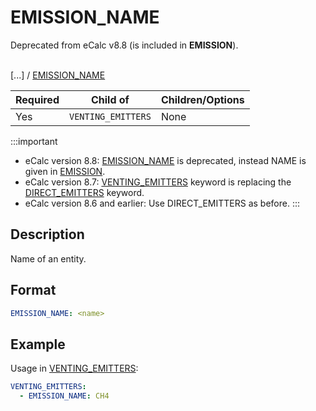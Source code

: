 # EMISSION_NAME
<span className="major-change-deprecation"> 
Deprecated from eCalc v8.8 (is included in <strong>EMISSION</strong>).
</span> 
<br></br>

[...] /
[EMISSION_NAME](/about/references/keywords/EMISSION_NAME.md)

| Required   | Child of                                            | Children/Options                   |
|------------|-----------------------------------------------------|------------------------------------|
| Yes         | `VENTING_EMITTERS` | None                               |

:::important
- eCalc version 8.8: [EMISSION_NAME](/about/references/keywords/EMITTER_MODEL.md) is deprecated, instead NAME is given in [EMISSION](/about/references/keywords/EMISSION.md).
- eCalc version 8.7: [VENTING_EMITTERS](/about/references/keywords/VENTING_EMITTERS.md) keyword is replacing the [DIRECT_EMITTERS](/about/references/keywords/DIRECT_EMITTERS.md) keyword.
- eCalc version 8.6 and earlier: Use DIRECT_EMITTERS as before.
:::

## Description
Name of an entity.

## Format
~~~~~~~~yaml
EMISSION_NAME: <name>
~~~~~~~~

## Example
Usage in [VENTING_EMITTERS](/about/references/keywords/VENTING_EMITTERS.md):

~~~~~~~~yaml
VENTING_EMITTERS:
  - EMISSION_NAME: CH4
~~~~~~~~

